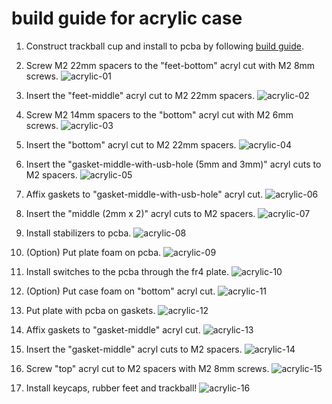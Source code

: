 # build guide for acrylic case
1. Construct trackball cup and install to pcba by following [build guide](https://github.com/bbrfkr/dynamis-keyboard/blob/main/trackball-cup/BUILD.md).

1. Screw M2 22mm spacers to the "feet-bottom" acryl cut with M2 8mm screws.
    ![acrylic-01](https://github.com/bbrfkr/dynamis-keyboard/blob/images/images/acrylic-01.jpg?raw=true)

1. Insert the "feet-middle" acryl cut to M2 22mm spacers.
    ![acrylic-02](https://github.com/bbrfkr/dynamis-keyboard/blob/images/images/acrylic-02.jpg?raw=true)

1. Screw M2 14mm spacers to the "bottom" acryl cut with M2 6mm screws.
    ![acrylic-03](https://github.com/bbrfkr/dynamis-keyboard/blob/images/images/acrylic-03.jpg?raw=true)

1. Insert the "bottom" acryl cut to M2 22mm spacers.
    ![acrylic-04](https://github.com/bbrfkr/dynamis-keyboard/blob/images/images/acrylic-04.jpg?raw=true)

1. Insert the "gasket-middle-with-usb-hole (5mm and 3mm)" acryl cuts to M2 spacers.
    ![acrylic-05](https://github.com/bbrfkr/dynamis-keyboard/blob/images/images/acrylic-05.jpg?raw=true)

1. Affix gaskets to "gasket-middle-with-usb-hole" acryl cut.
    ![acrylic-06](https://github.com/bbrfkr/dynamis-keyboard/blob/images/images/acrylic-06.jpg?raw=true)

1. Insert the "middle (2mm x 2)" acryl cuts to M2 spacers.
    ![acrylic-07](https://github.com/bbrfkr/dynamis-keyboard/blob/images/images/acrylic-07.jpg?raw=true)

1. Install stabilizers to pcba.
    ![acrylic-08](https://github.com/bbrfkr/dynamis-keyboard/blob/images/images/acrylic-08.jpg?raw=true)

1. (Option) Put plate foam on pcba.
    ![acrylic-09](https://github.com/bbrfkr/dynamis-keyboard/blob/images/images/acrylic-09.jpg?raw=true)

1. Install switches to the pcba through the fr4 plate.
    ![acrylic-10](https://github.com/bbrfkr/dynamis-keyboard/blob/images/images/acrylic-10.jpg?raw=true)

1. (Option) Put case foam on "bottom" acryl cut.
    ![acrylic-11](https://github.com/bbrfkr/dynamis-keyboard/blob/images/images/acrylic-11.jpg?raw=true)

1. Put plate with pcba on gaskets.
    ![acrylic-12](https://github.com/bbrfkr/dynamis-keyboard/blob/images/images/acrylic-12.jpg?raw=true)

1. Affix gaskets to "gasket-middle" acryl cut.
    ![acrylic-13](https://github.com/bbrfkr/dynamis-keyboard/blob/images/images/acrylic-13.jpg?raw=true)

1. Insert the "gasket-middle" acryl cuts to M2 spacers.
    ![acrylic-14](https://github.com/bbrfkr/dynamis-keyboard/blob/images/images/acrylic-14.jpg?raw=true)

1. Screw "top" acryl cut to M2 spacers with M2 8mm screws.
    ![acrylic-15](https://github.com/bbrfkr/dynamis-keyboard/blob/images/images/acrylic-15.jpg?raw=true)

1. Install keycaps, rubber feet and trackball!
    ![acrylic-16](https://github.com/bbrfkr/dynamis-keyboard/blob/images/images/acrylic-16.jpg?raw=true)
